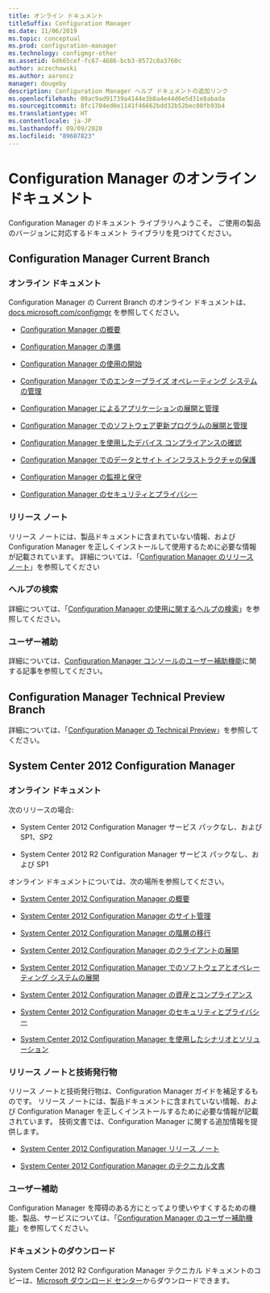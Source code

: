 ```yaml
---
title: オンライン ドキュメント
titleSuffix: Configuration Manager
ms.date: 11/06/2019
ms.topic: conceptual
ms.prod: configuration-manager
ms.technology: configmgr-other
ms.assetid: 6d665cef-fc67-4686-bcb3-0572c0a3760c
author: aczechowski
ms.author: aaroncz
manager: dougeby
description: Configuration Manager ヘルプ ドキュメントの追加リンク
ms.openlocfilehash: 00ac9ad91739a4144e3b8a4e44d6e5d31e8abada
ms.sourcegitcommit: 8fc1704ed0e1141f46662bdd32b52bec00fb93b4
ms.translationtype: HT
ms.contentlocale: ja-JP
ms.lasthandoff: 09/09/2020
ms.locfileid: "89607823"
---
```

# <a name="online-documentation-for-configuration-manager"></a>Configuration Manager のオンライン ドキュメント

<!-- this article is a placeholder for the historical CHM file, or F1 help, as all the versions used the same FWLINK to get to help. Due to that, this file is used to help redirect the reader to the product they want help with -->

Configuration Manager のドキュメント ライブラリへようこそ。 ご使用の製品のバージョンに対応するドキュメント ライブラリを見つけてください。

## <a name="configuration-manager-current-branch"></a>Configuration Manager Current Branch

### <a name="online-documentation"></a>オンライン ドキュメント

Configuration Manager の Current Branch のオンライン ドキュメントは、[docs.microsoft.com/configmgr](/configmgr) を参照してください。  

- [Configuration Manager の概要](../understand/introduction.md)  

- [Configuration Manager の準備](../plan-design/get-ready.md)  

- [Configuration Manager の使用の開始](../servers/deploy/start-using.md)  

- [Configuration Manager でのエンタープライズ オペレーティング システムの管理](../../osd/understand/introduction-to-operating-system-deployment.md)  

- [Configuration Manager によるアプリケーションの展開と管理](../../apps/deploy-use/deploy-applications.md)  

- [Configuration Manager でのソフトウェア更新プログラムの展開と管理](../../sum/understand/software-updates-introduction.md)  

- [Configuration Manager を使用したデバイス コンプライアンスの確認](../../compliance/understand/ensure-device-compliance.md)  

- [Configuration Manager でのデータとサイト インフラストラクチャの保護](../../protect/understand/protect-data-and-site-infrastructure.md)  

- [Configuration Manager の監視と保守](../servers/manage/maintenance-tasks.md)  

- [Configuration Manager のセキュリティとプライバシー](../plan-design/security/security-and-privacy.md)  

### <a name="release-notes"></a>リリース ノート

リリース ノートには、製品ドキュメントに含まれていない情報、および Configuration Manager を正しくインストールして使用するために必要な情報が記載されています。 詳細については、「[Configuration Manager のリリース ノート](../servers/deploy/install/release-notes.md)」を参照してください  

### <a name="find-help"></a>ヘルプの検索

詳細については、「[Configuration Manager の使用に関するヘルプの検索](../understand/find-help.md)」を参照してください。

### <a name="accessibility"></a>ユーザー補助

詳細については、[Configuration Manager コンソールのユーザー補助機能](../understand/accessibility-features.md)に関する記事を参照してください。

## <a name="configuration-manager-technical-preview-branch"></a>Configuration Manager Technical Preview Branch

詳細については、「[Configuration Manager の Technical Preview](../get-started/technical-preview.md)」を参照してください。  

## <a name="system-center-2012-configuration-manager"></a>System Center 2012 Configuration Manager

### <a name="online-documentation"></a>オンライン ドキュメント

次のリリースの場合:

- System Center 2012 Configuration Manager サービス パックなし、および SP1、SP2  

- System Center 2012 R2 Configuration Manager サービス パックなし、および SP1  

オンライン ドキュメントについては、次の場所を参照してください。  

- [System Center 2012 Configuration Manager の概要](/previous-versions/system-center/system-center-2012-R2/gg682144\(v=technet.10\))  

- [System Center 2012 Configuration Manager のサイト管理](/previous-versions/system-center/system-center-2012-R2/gg681983\(v=technet.10\))  

- [System Center 2012 Configuration Manager の階層の移行](/previous-versions/system-center/system-center-2012-R2/gg682006\(v=technet.10\))  

- [System Center 2012 Configuration Manager のクライアントの展開](/previous-versions/system-center/system-center-2012-R2/gg699391\(v=technet.10\))  

- [System Center 2012 Configuration Manager でのソフトウェアとオペレーティング システムの展開](/previous-versions/system-center/system-center-2012-R2/gg699393\(v=technet.10\))  

- [System Center 2012 Configuration Manager の資産とコンプライアンス](/previous-versions/system-center/system-center-2012-R2/gg682029\(v=technet.10\))  

- [System Center 2012 Configuration Manager のセキュリティとプライバシー](/previous-versions/system-center/system-center-2012-R2/gg682033\(v=technet.10\))  

- [System Center 2012 Configuration Manager を使用したシナリオとソリューション](/previous-versions/system-center/system-center-2012-R2/jj884163\(v=technet.10\))  

### <a name="release-notes-and-technical-publications"></a>リリース ノートと技術発行物

リリース ノートと技術発行物は、Configuration Manager ガイドを補足するものです。 リリース ノートには、製品ドキュメントに含まれていない情報、および Configuration Manager を正しくインストールするために必要な情報が記載されています。 技術文書では、Configuration Manager に関する追加情報を提供します。  

- [System Center 2012 Configuration Manager リリース ノート](/previous-versions/system-center/system-center-2012-R2/jj870706\(v=technet.10\))  

- [System Center 2012 Configuration Manager のテクニカル文書](/previous-versions/system-center/system-center-2012-R2/hh531521\(v=technet.10\))  

### <a name="accessibility"></a>ユーザー補助

Configuration Manager を障碍のある方にとってより使いやすくするための機能、製品、サービスについては、「[Configuration Manager のユーザー補助機能](/previous-versions/system-center/system-center-2012-R2/jj553406\(v=technet.10\))」を参照してください。

### <a name="downloadable-documentation"></a>ドキュメントのダウンロード

System Center 2012 R2 Configuration Manager テクニカル ドキュメントのコピーは、[Microsoft ダウンロード センター](https://www.microsoft.com/download/details.aspx?id=29256)からダウンロードできます。